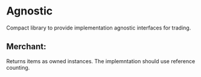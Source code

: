 # Agnostic

Compact library to provide implementation agnostic interfaces for trading.

## Merchant:

Returns items as owned instances. The implemntation should use reference counting.

